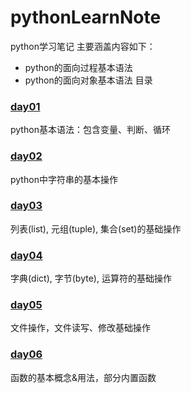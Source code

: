 # pythonLearnNote
python学习笔记
主要涵盖内容如下：
- python的面向过程基本语法
- python的面向对象基本语法
目录
### [day01](https://github.com/gao-haoyu/pythonLearnNote/blob/main/day_01.md) 
python基本语法：包含变量、判断、循环
### [day02](https://github.com/gao-haoyu/pythonLearnNote/blob/main/day_02.md)
python中字符串的基本操作
### [day03](https://github.com/gao-haoyu/pythonLearnNote/blob/main/day_03.md)
列表(list), 元组(tuple), 集合(set)的基础操作
### [day04](https://github.com/gao-haoyu/pythonLearnNote/blob/main/day_04.md)
字典(dict), 字节(byte), 运算符的基础操作
### [day05](https://github.com/gao-haoyu/pythonLearnNote/blob/main/day_05.md)
文件操作，文件读写、修改基础操作
### [day06](https://github.com/gao-haoyu/pythonLearnNote/blob/main/day_06.md)
函数的基本概念&用法，部分内置函数
